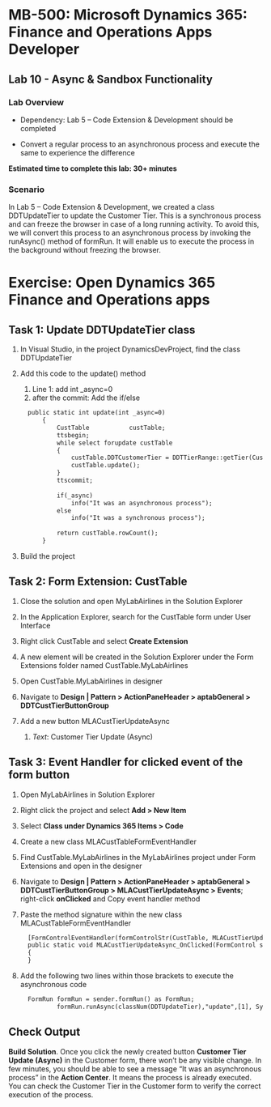 # MB-500: Microsoft Dynamics 365: Finance and Operations Apps Developer

## Lab 10 - Async & Sandbox Functionality

### Lab Overview

-   Dependency: Lab 5 – Code Extension & Development should be completed

-   Convert a regular process to an asynchronous process and execute the same to
    experience the difference

**Estimated time to complete this lab: 30+ minutes**

### Scenario

In Lab 5 – Code Extension & Development, we created a class DDTUpdateTier to
update the Customer Tier. This is a synchronous process and can freeze the
browser in case of a long running activity. To avoid this, we will convert this
process to an asynchronous process by invoking the runAsync() method of formRun.
It will enable us to execute the process in the background without freezing the
browser.

# Exercise: Open Dynamics 365 Finance and Operations apps

## Task 1: Update DDTUpdateTier class

1.  In Visual Studio, in the project DynamicsDevProject, find the class
    DDTUpdateTier

2.  Add this code to the update() method
	1.  Line 1: add int _async=0
	2.  after the commit: Add the if/else
    ```html
      public static int update(int _async=0)
          {
              CustTable           custTable;
              ttsbegin;
              while select forupdate custTable
              {
                  custTable.DDTCustomerTier = DDTTierRange::getTier(CustTable::getTotalMiles(custTable.AccountNum));
                  custTable.update();
              }
              ttscommit;
             
              if(_async)
                  info("It was an asynchronous process");
              else
                  info("It was a synchronous process");
             
              return custTable.rowCount();
          }
    ```

3.  Build the project



## Task 2: Form Extension: CustTable

1.  Close the solution and open MyLabAirlines in the Solution Explorer

2.  In the Application Explorer, search for the CustTable form under User
    Interface

3.  Right click CustTable and select **Create Extension**

4.  A new element will be created in the Solution Explorer under the Form
    Extensions folder named CustTable.MyLabAirlines

5.  Open CustTable.MyLabAirlines in designer

6.  Navigate to **Design \| Pattern \> ActionPaneHeader \> aptabGeneral \>
    DDTCustTierButtonGroup**

7.  Add a new button MLACustTierUpdateAsync

    1.  *Text*: Customer Tier Update (Async)

## Task 3: Event Handler for clicked event of the form button

1.  Open MyLabAirlines in Solution Explorer

2.  Right click the project and select **Add \> New Item**

3.  Select **Class under Dynamics 365 Items \> Code**

4.  Create a new class MLACustTableFormEventHandler

5.  Find CustTable.MyLabAirlines in the MyLabAirlines project under Form
    Extensions and open in the designer

6.  Navigate to **Design \| Pattern \> ActionPaneHeader \> aptabGeneral \>
    DDTCustTierButtonGroup \> MLACustTierUpdateAsync \> Events**; right-click
    **onClicked** and Copy event handler method

7.  Paste the method signature within the new class MLACustTableFormEventHandler
    ```html
      [FormControlEventHandler(formControlStr(CustTable, MLACustTierUpdateAsync), FormControlEventType::Clicked)]
      public static void MLACustTierUpdateAsync_OnClicked(FormControl sender, FormControlEventArgs e)
      {
      } 
    ```
 
8.  Add the following two lines within those brackets to execute the
    asynchronous code
    ```html
      FormRun formRun = sender.formRun() as FormRun;
              formRun.runAsync(classNum(DDTUpdateTier),"update",[1], System.Threading.CancellationToken::None);
    ```



## Check Output

**Build Solution**. Once you click the newly created button **Customer Tier
Update (Async)** in the Customer form, there won’t be any visible change. In few
minutes, you should be able to see a message “It was an asynchronous process” in
the **Action Center**. It means the process is already executed. You can check
the Customer Tier in the Customer form to verify the correct execution of the
process.
